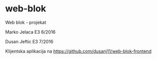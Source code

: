 # web-blok
Web blok - projekat

Marko Jelaca E3 6/2016

Dusan Jeftic E3 7/2016

Klijentska aplikacija na https://github.com/dusanj11/web-blok-frontend
